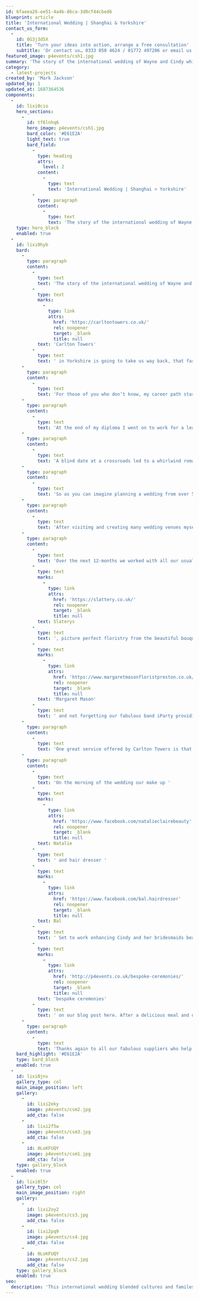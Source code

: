 ```yaml
---
id: 6faeea26-ee51-4a4b-86ca-3d0cf44cbed6
blueprint: article
title: 'International Wedding | Shanghai & Yorkshire'
contact_us_form:
  -
    id: 0G3j3d5X
    title: 'Turn your ideas into action, arrange a free consultation'
    subtitle: 'Or contact us… 0333 050 4624 / 01772 497206 or email us: info@p4events.co.uk'
featured_image: p4events/csh1.jpg
summary: 'The story of the international wedding of Wayne and Cindy which we recently managed at the beautiful Carlton Towers in Yorkshire is going to take us way back, that far back in fact that the story begins before P4 Events was even incorporated.'
category:
  - latest-projects
created_by: 'Mark Jackson'
updated_by: 1
updated_at: 1687364536
components:
  -
    id: lixi0cio
    hero_sections:
      -
        id: tf6lnhq6
        hero_image: p4events/csh1.jpg
        bard_color: '#E61E2A'
        light_text: true
        bard_field:
          -
            type: heading
            attrs:
              level: 2
            content:
              -
                type: text
                text: 'International Wedding | Shanghai > Yorkshire'
          -
            type: paragraph
            content:
              -
                type: text
                text: 'The story of the international wedding of Wayne and Cindy which we recently managed at the beautiful Carlton Towers in Yorkshire is going to take us way back.'
    type: hero_block
    enabled: true
  -
    id: lixi0hyb
    bard:
      -
        type: paragraph
        content:
          -
            type: text
            text: 'The story of the international wedding of Wayne and Cindy which we recently managed at the beautiful '
          -
            type: text
            marks:
              -
                type: link
                attrs:
                  href: 'https://carltontowers.co.uk/'
                  rel: noopener
                  target: _blank
                  title: null
            text: 'Carlton Towers'
          -
            type: text
            text: ' in Yorkshire is going to take us way back, that far back in fact that the story begins before P4 Events was even incorporated.'
      -
        type: paragraph
        content:
          -
            type: text
            text: 'For those of you who don’t know, my career path started out in a very different direction when I started at Myerscough college in 2002 embarking on a National Diploma in motorsport. I’ve always had a passion for cars and racing and my dream at that stage of my life was to work in the motorsport industry, managing the logistics of racing teams and the glamorous hospitality that sits alongside the track. At Myerscough was where I met Wayne and together we planned my very first event, a modified car show in 2004.'
      -
        type: paragraph
        content:
          -
            type: text
            text: 'At the end of my diploma I went on to work for a leading public sector event management company before setting up P4 in 2006, but Wayne stayed on and completed his degree before joining a global logistics company and heading out to Hong Kong, little did he know the Asian continent would be his home for the foreseeable future and the place where he was to meet his future wife.'
      -
        type: paragraph
        content:
          -
            type: text
            text: 'A blind date at a crossroads led to a whirlwind romance and only 12-months later as I flew out to Shanghai for fashion week, Wayne popped the question and Cindy said yes! To fill you in on the ‘better half’ (Wayne won’t thank me for that). Cindy is a fashion designer who studied at F.I.T in New York before going on to work for Alexander McQueen and finally setting up her own fashion brand in Shanghai which now has 29 concessions and a flagship store opening this year, along with offices in Beijing and New York.'
      -
        type: paragraph
        content:
          -
            type: text
            text: 'So as you can imagine planning a wedding from over 5,500 miles away was always going to be a challenge and that’s when it’s handy to have a best man who’s also a wedding planner! As I’m used to working on mainly marquee events or at large scale corporate venues, we googled the top 10 wedding venues and with so many guests flying in from all over the world the only main requirement was to be near a major airport. After much research we decided on Carlton Towers and luckily they had a Saturday free which also tied in with the lunar calendar which was important to Cindy and Chinese traditions.'
      -
        type: paragraph
        content:
          -
            type: text
            text: 'After visiting and creating many wedding venues myself it takes a lot to impress me, but as I drove through the gates and up the long winding drive, the pure size and impact Carlton Towers has was something very special and before even entering the venue i knew this would be the one! A virtual tour was created of the venue to send over to Wayne and Cindy as the venues wedding planner showed me around the grand state rooms and extremely impressive Baroness Tower Bridal Suite and with that the venue was booked.'
      -
        type: paragraph
        content:
          -
            type: text
            text: 'Over the next 12-months we worked with all our usual trusted suppliers to make sure every detail of Wayne and Cindy’s day was perfect. From a statement cake for the state room from '
          -
            type: text
            marks:
              -
                type: link
                attrs:
                  href: 'https://slattery.co.uk/'
                  rel: noopener
                  target: _blank
                  title: null
            text: Slaterys
          -
            type: text
            text: ', picture perfect floristry from the beautiful bouquets to clear Orchid plinths down the isle from '
          -
            type: text
            marks:
              -
                type: link
                attrs:
                  href: 'https://www.margaretmasonfloristpreston.co.uk/'
                  rel: noopener
                  target: _blank
                  title: null
            text: 'Margaret Mason'
          -
            type: text
            text: ' and not forgetting our fabulous band iParty providing the sound track for the day.'
      -
        type: paragraph
        content:
          -
            type: text
            text: 'One great service offered by Carlton Towers is that if the venue isn’t booked the evening before your wedding, as long as you book a minimum number of rooms you can have full exclusivity of the venue to not only allow you to set up but also enjoy a delicious Champagne Supper with all your close friends and family. This started the wedding weekend on a high with everyone getting to know each other and enjoying a traditional Yorkshire dish of bangers and mash reared on the Carlton Towers estate before the girls headed off with our make up artist Natalie for a spot of pampering.'
      -
        type: paragraph
        content:
          -
            type: text
            text: 'On the morning of the wedding our make up '
          -
            type: text
            marks:
              -
                type: link
                attrs:
                  href: 'https://www.facebook.com/natalieclairebeauty'
                  rel: noopener
                  target: _blank
                  title: null
            text: Natalie
          -
            type: text
            text: ' and hair dresser '
          -
            type: text
            marks:
              -
                type: link
                attrs:
                  href: 'https://www.facebook.com/bal.hairdresser'
                  rel: noopener
                  target: _blank
                  title: null
            text: Bal
          -
            type: text
            text: ' Set to work enhancing Cindy and her bridesmaids beauty as Wayne and I put the finishing touches to the venue. Then it was time for a very special ceremony put together by our celebrant Sue. This aspect of the day was very important to Wayne and Cindy, ensuring both traditions were included to make it personal to them and their lives. You can read more about '
          -
            type: text
            marks:
              -
                type: link
                attrs:
                  href: 'http://p4events.co.uk/bespoke-ceremonies/'
                  rel: noopener
                  target: _blank
                  title: null
            text: 'bespoke ceremonies'
          -
            type: text
            text: ' on our blog post here. After a delicious meal and dancing the evening finished off with a sparkling silent firework display by Pyro2000 set to Cold Plays Sky Full of Stars.'
      -
        type: paragraph
        content:
          -
            type: text
            text: 'Thanks again to all our fabulous suppliers who help ensure all our events look and perform perfectly and of course the Carlton Towers team for all your support and patience over both the planning and execution on the day. On behalf of myself and all the team, we wish Wayne and Cindy much happiness for the years to come and look forward to sharing many more memories with you.'
    bard_highlight: '#E61E2A'
    type: bard_block
    enabled: true
  -
    id: lixi0jnv
    gallery_type: col
    main_image_position: left
    gallery:
      -
        id: lixi2eky
        image: p4events/csm2.jpg
        add_cta: false
      -
        id: lixi2f5w
        image: p4events/csm3.jpg
        add_cta: false
      -
        id: 0LoKFUQY
        image: p4events/csm1.jpg
        add_cta: false
    type: gallery_block
    enabled: true
  -
    id: lixi0l5r
    gallery_type: col
    main_image_position: right
    gallery:
      -
        id: lixi2oy2
        image: p4events/cs3.jpg
        add_cta: false
      -
        id: lixi2pq9
        image: p4events/cs4.jpg
        add_cta: false
      -
        id: 0LoKFUQY
        image: p4events/cs2.jpg
        add_cta: false
    type: gallery_block
    enabled: true
seo:
  description: 'This international wedding blended cultures and familes in the regal setting of Carlton Towers, Yorkshire and was an extra special one for me as bestman!'
---
```

